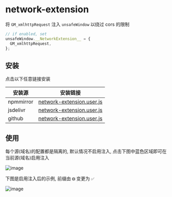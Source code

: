 # network-extension

将 `GM_xmlhttpRequest` 注入 `unsafeWindow` 以绕过 cors 的限制

```ts
// if enabled, set
unsafeWindow.__NetworkExtension__ = {
  GM_xmlhttpRequest,
};
```

## 安装

点击以下任意链接安装

| 安装源    | 安装链接                                                                                                                           |
| --------- | ---------------------------------------------------------------------------------------------------------------------------------- |
| npmmirror | [network-extension.user.js](https://registry.npmmirror.com/@gkd-kit/network-extension/latest/files/dist/network-extension.user.js) |
| jsdelivr  | [network-extension.user.js](https://fastly.jsdelivr.net/gh/gkd-kit/network-extension@main/dist/network-extension.user.js)          |
| github    | [network-extension.user.js](https://github.com/gkd-kit/network-extension/raw/main/dist/network-extension.user.js)                  |

## 使用

每个源(域名)的配置都是隔离的, 默认情况不启用注入, 点击下图中蓝色区域即可在当前源(域名)启用注入

![image](https://github.com/user-attachments/assets/a77192da-7043-49bc-8cfa-f383e8bd5046)

下图是启用注入后的示例, 前缀由 `❎` 变更为 `✅`

![image](https://github.com/user-attachments/assets/a2b880ab-ed77-4b23-8208-0cece78e9372)
